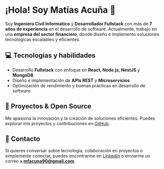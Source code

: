 # ¡Hola! Soy Matías Acuña 👋  

Soy **Ingeniero Civil Informático** y **Desarrollador Fullstack** con más de **7 años de experiencia** en el desarrollo de software. Actualmente, trabajo en una **empresa del sector financiero**, donde diseño e implemento soluciones tecnológicas escalables y eficientes.

## 💻 Tecnologías y habilidades  
- Desarrollo **Fullstack** con enfoque en **React, Node.js, NestJS** y **MongoDB**
- Diseño e implementación de **APIs REST** y **Microservicios**  
- Optimización de rendimiento y buenas prácticas en desarrollo de software

## 🚀 Proyectos & Open Source  
Me apasiona la innovación y la creación de soluciones eficientes. Puedes explorar mis proyectos y contribuciones en [GitHub](https://github.com/mfacuna).  

## 📩 Contacto  
Si quieres conversar sobre tecnología, colaboración en proyectos o simplemente conectar, puedes encontrarme en [LinkedIn](#https://www.linkedin.com/in/matias-acu%C3%B1a-991937127/) o enviarme un correo a **mfacuna90@gmail.com**.  
